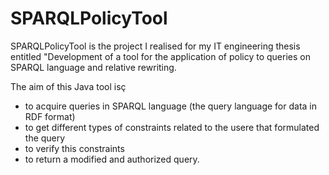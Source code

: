 # SPARQLPolicyTool

SPARQLPolicyTool is the project I realised for my IT engineering thesis entitled "Development of a tool for the application of policy to queries on SPARQL language and relative rewriting.

The aim of this Java tool isç
- to acquire queries in SPARQL language (the query language for data in RDF format)
- to get different types of constraints related to the usere that formulated the query
- to verify this constraints
- to return a modified and authorized query.
